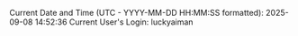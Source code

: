 Current Date and Time (UTC - YYYY-MM-DD HH:MM:SS formatted): 2025-09-08 14:52:36
Current User's Login: luckyaiman
